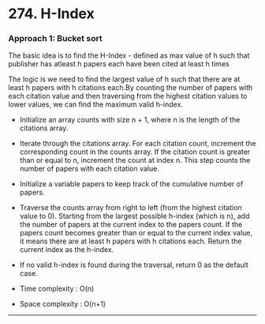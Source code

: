 # 274. H-Index

### Approach 1: Bucket sort
The basic idea is to find the H-Index - defined as max value of h such that publisher has atleast h papers each have been cited at least h times

The logic is we need to find  the largest value of h such that there are at least h papers with h citations each.By counting the number of papers with each citation value and then traversing from the highest citation values to lower values, we can find the maximum valid h-index.

- Initialize an array counts with size n + 1, where n is the length of the citations array.

- Iterate through the citations array. For each citation count, increment the corresponding count in the counts array. If the citation count is greater than or equal to n, increment the count at index n. This step counts the number of papers with each citation value.
- Initialize a variable papers to keep track of the cumulative number of papers.
- Traverse the counts array from right to left (from the highest citation value to 0). Starting from the largest possible h-index (which is n), add the number of papers at the current index to the papers count. If the papers count becomes greater than or equal to the current index value, it means there are at least h papers with h citations each. Return the current index as the h-index.
- If no valid h-index is found during the traversal, return 0 as the default case.

- Time complexity : O(n)
- Space complexity : O(n+1)
___

